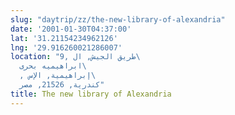 ```yaml
---
slug: "daytrip/zz/the-new-library-of-alexandria"
date: '2001-01-30T04:37:00'
lat: '31.21154234962126'
lng: '29.916260021286007'
location: "9, طريق الجيش, ال\
  ابراهيميه بحرى\
  , إبراهيمية, الإس\
  كندرية, 21526, مصر"
title: The new library of Alexandria
---
```



